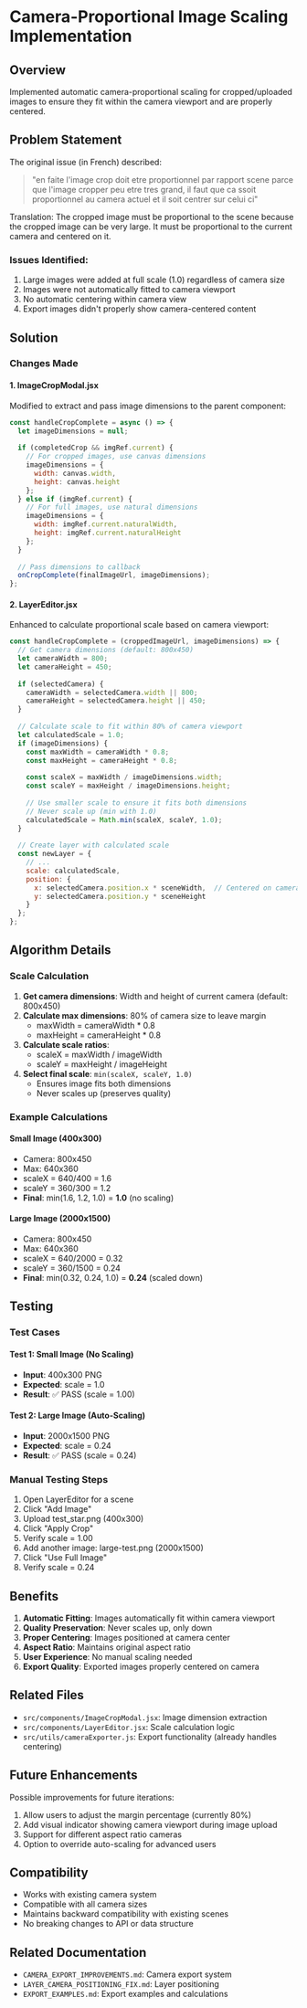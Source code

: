 # Camera-Proportional Image Scaling Implementation

## Overview
Implemented automatic camera-proportional scaling for cropped/uploaded images to ensure they fit within the camera viewport and are properly centered.

## Problem Statement
The original issue (in French) described:
> "en faite l'image crop doit etre proportionnel par rapport scene parce que l'image cropper peu etre tres grand, il faut que ca ssoit proportionnel au camera actuel et il soit centrer sur celui ci"

Translation: The cropped image must be proportional to the scene because the cropped image can be very large. It must be proportional to the current camera and centered on it.

### Issues Identified:
1. Large images were added at full scale (1.0) regardless of camera size
2. Images were not automatically fitted to camera viewport
3. No automatic centering within camera view
4. Export images didn't properly show camera-centered content

## Solution

### Changes Made

#### 1. ImageCropModal.jsx
Modified to extract and pass image dimensions to the parent component:

```javascript
const handleCropComplete = async () => {
  let imageDimensions = null;
  
  if (completedCrop && imgRef.current) {
    // For cropped images, use canvas dimensions
    imageDimensions = {
      width: canvas.width,
      height: canvas.height
    };
  } else if (imgRef.current) {
    // For full images, use natural dimensions
    imageDimensions = {
      width: imgRef.current.naturalWidth,
      height: imgRef.current.naturalHeight
    };
  }
  
  // Pass dimensions to callback
  onCropComplete(finalImageUrl, imageDimensions);
};
```

#### 2. LayerEditor.jsx
Enhanced to calculate proportional scale based on camera viewport:

```javascript
const handleCropComplete = (croppedImageUrl, imageDimensions) => {
  // Get camera dimensions (default: 800x450)
  let cameraWidth = 800;
  let cameraHeight = 450;
  
  if (selectedCamera) {
    cameraWidth = selectedCamera.width || 800;
    cameraHeight = selectedCamera.height || 450;
  }
  
  // Calculate scale to fit within 80% of camera viewport
  let calculatedScale = 1.0;
  if (imageDimensions) {
    const maxWidth = cameraWidth * 0.8;
    const maxHeight = cameraHeight * 0.8;
    
    const scaleX = maxWidth / imageDimensions.width;
    const scaleY = maxHeight / imageDimensions.height;
    
    // Use smaller scale to ensure it fits both dimensions
    // Never scale up (min with 1.0)
    calculatedScale = Math.min(scaleX, scaleY, 1.0);
  }
  
  // Create layer with calculated scale
  const newLayer = {
    // ...
    scale: calculatedScale,
    position: { 
      x: selectedCamera.position.x * sceneWidth,  // Centered on camera
      y: selectedCamera.position.y * sceneHeight
    }
  };
};
```

## Algorithm Details

### Scale Calculation
1. **Get camera dimensions**: Width and height of current camera (default: 800x450)
2. **Calculate max dimensions**: 80% of camera size to leave margin
   - maxWidth = cameraWidth * 0.8
   - maxHeight = cameraHeight * 0.8
3. **Calculate scale ratios**:
   - scaleX = maxWidth / imageWidth
   - scaleY = maxHeight / imageHeight
4. **Select final scale**: `min(scaleX, scaleY, 1.0)`
   - Ensures image fits both dimensions
   - Never scales up (preserves quality)

### Example Calculations

#### Small Image (400x300)
- Camera: 800x450
- Max: 640x360
- scaleX = 640/400 = 1.6
- scaleY = 360/300 = 1.2
- **Final**: min(1.6, 1.2, 1.0) = **1.0** (no scaling)

#### Large Image (2000x1500)
- Camera: 800x450
- Max: 640x360
- scaleX = 640/2000 = 0.32
- scaleY = 360/1500 = 0.24
- **Final**: min(0.32, 0.24, 1.0) = **0.24** (scaled down)

## Testing

### Test Cases

#### Test 1: Small Image (No Scaling)
- **Input**: 400x300 PNG
- **Expected**: scale = 1.0
- **Result**: ✅ PASS (scale = 1.00)

#### Test 2: Large Image (Auto-Scaling)
- **Input**: 2000x1500 PNG
- **Expected**: scale = 0.24
- **Result**: ✅ PASS (scale = 0.24)

### Manual Testing Steps
1. Open LayerEditor for a scene
2. Click "Add Image"
3. Upload test_star.png (400x300)
4. Click "Apply Crop"
5. Verify scale = 1.00
6. Add another image: large-test.png (2000x1500)
7. Click "Use Full Image"
8. Verify scale = 0.24

## Benefits

1. **Automatic Fitting**: Images automatically fit within camera viewport
2. **Quality Preservation**: Never scales up, only down
3. **Proper Centering**: Images positioned at camera center
4. **Aspect Ratio**: Maintains original aspect ratio
5. **User Experience**: No manual scaling needed
6. **Export Quality**: Exported images properly centered on camera

## Related Files

- `src/components/ImageCropModal.jsx`: Image dimension extraction
- `src/components/LayerEditor.jsx`: Scale calculation logic
- `src/utils/cameraExporter.js`: Export functionality (already handles centering)

## Future Enhancements

Possible improvements for future iterations:
1. Allow users to adjust the margin percentage (currently 80%)
2. Add visual indicator showing camera viewport during image upload
3. Support for different aspect ratio cameras
4. Option to override auto-scaling for advanced users

## Compatibility

- Works with existing camera system
- Compatible with all camera sizes
- Maintains backward compatibility with existing scenes
- No breaking changes to API or data structure

## Related Documentation

- `CAMERA_EXPORT_IMPROVEMENTS.md`: Camera export system
- `LAYER_CAMERA_POSITIONING_FIX.md`: Layer positioning
- `EXPORT_EXAMPLES.md`: Export examples and calculations
